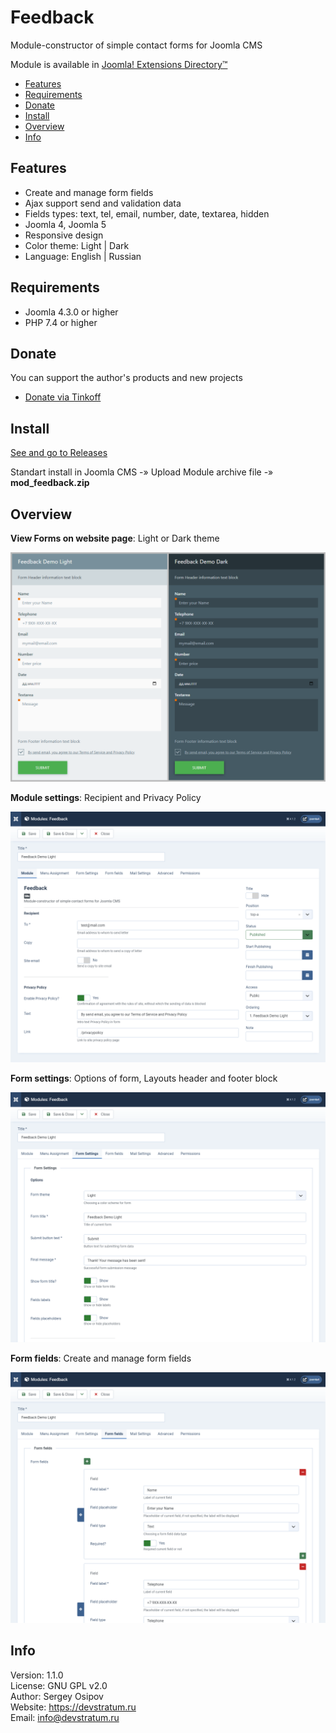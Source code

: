 # Feedback

Module-constructor of simple contact forms for Joomla CMS

Module is available in [Joomla! Extensions Directory™](https://extensions.joomla.org/extension/feedback/)

* [Features](#features)
* [Requirements](#requirements)
* [Donate](#donate)
* [Install](#install)
* [Overview](#overview)
* [Info](#info)

## Features

* Create and manage form fields
* Ajax support send and validation data
* Fields types: text, tel, email, number, date, textarea, hidden
* Joomla 4, Joomla 5
* Responsive design
* Color theme: Light | Dark
* Language: English | Russian

## Requirements

* Joomla 4.3.0 or higher
* PHP 7.4 or higher

## Donate

You can support the author's products and new projects

* [Donate via Tinkoff](https://pay.cloudtips.ru/p/1daecc1f)

## Install

[See and go to Releases](https://github.com/devstratum/feedback/releases)

Standart install in Joomla CMS -» Upload Module archive file -» **mod_feedback.zip**

## Overview

**View Forms on website page**: Light or Dark theme

![com_metadesc_01](https://github.com/devstratum/feedback/blob/main/mod_feedback_01.png)

**Module settings**: Recipient and Privacy Policy

![com_metadesc_01](https://github.com/devstratum/feedback/blob/main/mod_feedback_02.png)

**Form settings**: Options of form, Layouts header and footer block

![com_metadesc_01](https://github.com/devstratum/feedback/blob/main/mod_feedback_03.png)

**Form fields**: Create and manage form fields

![com_metadesc_01](https://github.com/devstratum/feedback/blob/main/mod_feedback_04.png)

## Info

Version: 1.1.0  
License: GNU GPL v2.0  
Author: Sergey Osipov  
Website: https://devstratum.ru  
Email: info@devstratum.ru
